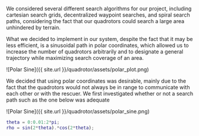 We considered several different search algorithms for our project, including cartesian search grids, decentralized waypoint searches, and spiral search paths, considering the fact that our quadrotors could search a large area unhindered by terrain.

What we decided to implement in our system, despite the fact that it may be less efficient, is a sinusoidal path in polar coordinates, which allowed us to increase the number of quadrotors arbitrarily and to designate a general trajectory while maximizing search coverage of an area.

![Polar Sine]({{ site.url }}/quadrotor/assets/polar_plot.png)

We decided that using polar coordinates was desirable, mainly due to the fact that the quadrotors would not always be in range to communicate with each other or with the rescuer. We first investigated whether or not a search path such as the one below was adequate

![Polar Sine]({{ site.url }}/quadrotor/assets/polar_sine.png)

```Matlab
theta = 0:0.01:2*pi;
rho = sin(2*theta).*cos(2*theta);
```
